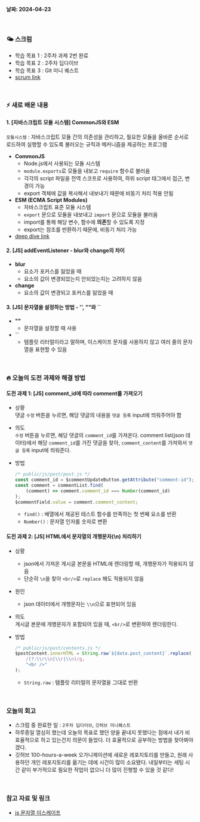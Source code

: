 #### 날짜: 2024-04-23

<br/>

### 🌤️ 스크럼

-   학습 목표 1 : 2주차 과제 2번 완료
-   학습 목표 2 : 2주차 딥다이브
-   학습 목표 3 : Git 미니 퀘스트
-   [scrum link](https://www.notion.so/goorm/0390734dd78246dba5654ce32bd47e71?pvs=4)

<br/>

### ⚡️ 새로 배운 내용

#### 1. [자바스크립트 모듈 시스템] CommonJS와 ESM

`모듈시스템` : 자바스크립트 모듈 간의 의존성을 관리하고, 필요한 모듈을 올바른 순서로 로드하여 실행할 수 있도록 불러오는 규칙과 메커니즘을 제공하는 프로그램

-   **CommonJS**
    -   Node.js에서 사용되는 모듈 시스템
    -   `module.exports`로 모듈을 내보고 `require` 함수로 불러옴
    -   각각의 script 파일을 전역 스코프로 사용하여, 하위 script 태그에서 접근, 변경이 가능
    -   export 객체에 값을 복사해서 내보내기 때문에 비동기 처리 적용 안됨
-   **ESM (ECMA Script Modules)**
    -   자바스크립트 표준 모듈 시스템
    -   `export` 문으로 모듈을 내보내고 `import` 문으로 모듈을 불러옴
    -   import를 통해 해당 변수, 함수에 **의존**할 수 있도록 지정
    -   export는 참조를 반환하기 때문에, 비동기 처리 가능
-   [deep dive link](https://www.notion.so/goorm/1-ESM-CommonJS-1c118f6d82834110bf6e91b2596c8ebc?pvs=4)

#### 2. [JS] addEventListener - blur와 change의 차이

-   **blur**
    -   요소가 포커스를 잃었을 때
    -   요소의 값이 변경되었는지 안되었는지는 고려하지 않음
-   **change**
    -   요소의 값이 변경되고 포커스를 잃었을 때

#### 3. [JS] 문자열을 설정하는 방법 - '', ""와 ``

-   **""**
    -   문자열을 설정할 때 사용
-   **``**
    -   템플릿 리터럴이라고 말하며, 이스케이프 문자를 사용하지 않고 여러 줄의 문자열을 표현할 수 있음

<br/>

### 🔥 오늘의 도전 과제와 해결 방법

#### 도전 과제 1: [JS] comment_id에 따라 comment를 가져오기

-   상황  
    댓글 `수정` 버튼을 누르면, 해당 댓글의 내용을 `댓글 등록` input에 띄워주어야 함
-   의도  
    `수정` 버튼을 누르면, 해당 댓글의 `comment_id`를 가져온다. comment list(json 데이터)에서 해당 `comment_id`를 가진 댓글을 찾아, `comment_content`를 가져와서 `댓글 등록` input에 띄워준다.
-   방법

    ```js
    /* public/js/post/post.js */
    const comment_id = $commentUpdateButton.getAttribute("comment-id");
    const comment = commentList.find(
        (comment) => comment.comment_id === Number(comment_id)
    );
    $commentField.value = comment.comment_content;
    ```

    -   `find()` : 배열에서 제공된 테스트 함수를 만족하는 첫 번째 요소를 반환
    -   `Number()` : 문자열 인자를 숫자로 변환

#### 도전 과제 2: [JS] HTML에서 문자열의 개행문자(\n) 처리하기

-   상황
    -   json에서 가져온 게시글 본문을 HTML에 렌더링할 때, 개행문자가 적용되지 않음
    -   단순히 `\n`을 찾아 `<br/>`로 `replace` 해도 적용되지 않음
-   원인

    -   json 데이터에서 개행문자는 `\\n`으로 표현되어 있음

-   의도  
    게시글 본문에 개행문자가 포함되어 있을 때, `<br/>`로 변환하여 렌더링한다.
-   방법

    ```js
    /* public/js/post/contents.js */
    $postContent.innerHTML = String.raw`${data.post_content}`.replace(
        /(?:\\r\\n|\\r|\\n)/g,
        "<br />"
    );
    ```

    -   `String.raw` : 템플릿 리터럴의 문자열을 그대로 반환

<br/>

### 오늘의 회고

-   스크럼 중 완료한 일 : `2주차 딥다이브`, `깃허브 미니퀘스트`
-   하루종일 열심히 했는데 오늘의 목표로 했던 양을 끝내지 못했다는 점에서 내가 비효율적으로 하고 있는건지 의문이 들었다. 더 효율적으로 공부하는 방법을 찾아봐야겠다.
-   깃허브 100-hours-a-week 오가니제이션에 새로운 레포지토리를 만들고, 원래 사용하던 개인 레포지토리를 옮기는 데에 시간이 많이 소요됐다. 내일부터는 세팅 시간 같이 부가적으로 필요한 작업이 없으니 더 많이 진행할 수 있을 것 같다!

<br/>

### 참고 자료 및 링크

-   [js 문자열 이스케이프](https://developer-talk.tistory.com/888)
